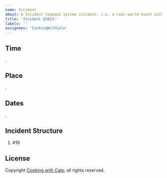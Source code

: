 ```yaml
---
name: Incident
about: A Incident Command System incident; i.e. a real-world event with time, place, etc.
title: 'Incident @2023-'
labels: ''
assignees: 'CookingWithCale'
---
```

## Time

.

## Place

.

## Dates

.

## Incident Structure

1. #19

## License

Copyright [Cooking with Cale](https://cookingwithcale.org); all rights reserved.
